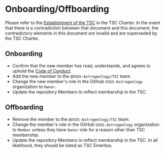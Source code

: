 # Onboarding/Offboarding

Please refer to the
[Establishment of the TSC](https://github.com/USGS-Astrogeology/TSC/blob/master/TSC-Charter.md#section-4-establishment-of-the-tsc)
in the TSC Charter. In the event that there is a contradiction between that
document and this document, the contradictory elements in this document are
invalid and are superseded by the TSC Charter.

## Onboarding

* Confirm that the new member has read, understands, and agrees to uphold the
  [Code of Conduct](https://usgs-astrogeology.github.io/code/).
* Add the new member to the `@USGS-Astrogeology/TSC` team.
* Change the new member's role in the GitHub `USGS-Astrogeology` organization to `Owner`.
* Update the repository Members to reflect membership in the TSC.

## Offboarding

* Remove the member to the `@USGS-Astrogeology/TSC` team.
* Change the member's role in the GitHub `USGS-Astrogeology` organization to `Member`
  unless they have `Owner` role for a reason other than TSC membership.
* Update the repository Members to reflect membership in the TSC.
  In all likelihood, they should be listed as TSC Emeritus.